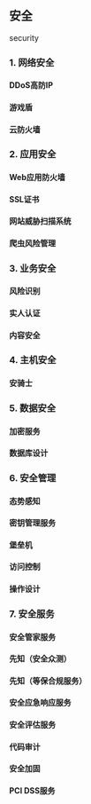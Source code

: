 ## 安全
security

### 1. 网络安全 
#### DDoS高防IP
#### 游戏盾
#### 云防火墙

### 2. 应用安全 
#### Web应用防火墙
#### SSL证书
#### 网站威胁扫描系统
#### 爬虫风险管理


### 3. 业务安全
#### 风险识别
#### 实人认证
#### 内容安全

### 4. 主机安全
#### 安骑士

### 5. 数据安全
#### 加密服务
#### 数据库设计

### 6. 安全管理
#### 态势感知
#### 密钥管理服务
#### 堡垒机
#### 访问控制
#### 操作设计

### 7. 安全服务
#### 安全管家服务
#### 先知（安全众测）
#### 先知（等保合规服务）
#### 安全应急响应服务
#### 安全评估服务
#### 代码审计
#### 安全加固
#### PCI DSS服务